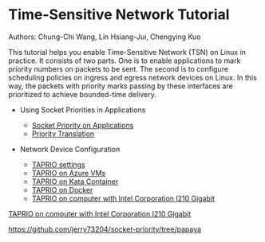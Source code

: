 # Time-Sensitive Network Tutorial

Authors: Chung-Chi Wang, Lin Hsiang-Jui, Chengying Kuo

This tutorial helps you enable Time-Sensitive Network (TSN) on Linux
in practice. It consists of two parts. One is to enable applications
to mark priority numbers on packets to be sent. The second is to
configure scheduling policies on ingress and egress network devices on
Linux. In this way, the packets with priority marks passing by these
interfaces are prioritized to achieve bounded-time delivery.


- Using Socket Priorities in Applications
  - [Socket Priority on Applications](socket-priority.md)
  - [Priority Translation](priority-translation.md)

- Network Device Configuration
  - [TAPRIO settings](TAPRIO%20settings.md)
  - [TAPRIO on Azure VMs](TAPRIO%20on%20Azure%20VMs.md)
  - [TAPRIO on Kata Container](TAPRIO%20on%20Kata%20Container.md)
  - [TAPRIO on Docker](TAPRIO%20on%20Docker.md)
  - [TAPRIO on computer with Intel Corporation I210
    Gigabit](TAPRIO%20on%20computer%20with%20Intel%20Corporation%20I210%20Gigabit.md)

[TAPRIO on computer with Intel Corporation I210 Gigabit](TAPRIO%20on%20computer%20with%20Intel%20Corporation%20I210%20Gigabit.md)

https://github.com/jerry73204/socket-priority/tree/papaya


